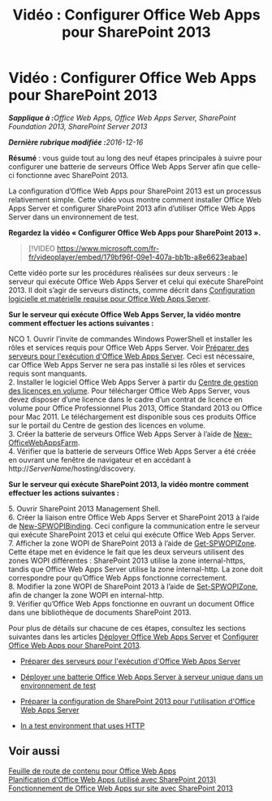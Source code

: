 ﻿---
title: 'Vidéo : Configurer Office Web Apps pour SharePoint 2013'
TOCTitle: 'Vidéo : Configurer Office Web Apps pour SharePoint 2013'
ms:assetid: 0c02633f-3839-448b-ae83-24f24c254179
ms:mtpsurl: https://technet.microsoft.com/fr-fr/library/Dn455088(v=office.15)
ms:contentKeyID: 59152166
ms.date: 12/22/2017
mtps_version: v=office.15
ms.translationtype: HT
---

# Vidéo : Configurer Office Web Apps pour SharePoint 2013

_<strong>Sapplique à :</strong>Office Web Apps, Office Web Apps Server, SharePoint Foundation 2013, SharePoint Server 2013_

_<strong>Dernière rubrique modifiée :</strong>2016-12-16_

**Résumé** : vous guide tout au long des neuf étapes principales à suivre pour configurer une batterie de serveurs Office Web Apps Server afin que celle-ci fonctionne avec SharePoint 2013.

La configuration d’Office Web Apps pour SharePoint 2013 est un processus relativement simple. Cette vidéo vous montre comment installer Office Web Apps Server et configurer SharePoint 2013 afin d’utiliser Office Web Apps Server dans un environnement de test.


**Regardez la vidéo « Configurer Office Web Apps pour SharePoint 2013 ».**

> [!VIDEO https://www.microsoft.com/fr-fr/videoplayer/embed/179bf96f-09e1-407a-bb1b-a8e6623eabae]

Cette vidéo porte sur les procédures réalisées sur deux serveurs : le serveur qui exécute Office Web Apps Server et celui qui exécute SharePoint 2013. Il doit s’agir de serveurs distincts, comme décrit dans [Configuration logicielle et matérielle requise pour Office Web Apps Server](plan-office-web-apps-server.md).

**Sur le serveur qui exécute Office Web Apps Server, la vidéo montre comment effectuer les actions suivantes :**

NCO 1. Ouvrir l’invite de commandes Windows PowerShell et installer les rôles et services requis pour Office Web Apps Server. Voir [Préparer des serveurs pour l'exécution d'Office Web Apps Server](deploy-office-web-apps-server.md). Ceci est nécessaire, car Office Web Apps Server ne sera pas installé si les rôles et services requis sont manquants.  
2\. Installer le logiciel Office Web Apps Server à partir du [Centre de gestion des licences en volume](http://go.microsoft.com/fwlink/p/?linkid=256561). Pour télécharger Office Web Apps Server, vous devez disposer d’une licence dans le cadre d’un contrat de licence en volume pour Office Professionnel Plus 2013, Office Standard 2013 ou Office pour Mac 2011. Le téléchargement est disponible sous ces produits Office sur le portail du Centre de gestion des licences en volume.  
3\. Créer la batterie de serveurs Office Web Apps Server à l’aide de [New-OfficeWebAppsFarm](https://docs.microsoft.com/en-us/powershell/module/officewebapps/new-officewebappsfarm?view=officewebapps-ps).  
4\. Vérifier que la batterie de serveurs Office Web Apps Server a été créée en ouvrant une fenêtre de navigateur et en accédant à http://*ServerName*/hosting/discovery.

**Sur le serveur qui exécute SharePoint 2013, la vidéo montre comment effectuer les actions suivantes :**

5\. Ouvrir SharePoint 2013 Management Shell.  
6\. Créer la liaison entre Office Web Apps Server et SharePoint 2013 à l’aide de [New-SPWOPIBinding](https://docs.microsoft.com/en-us/powershell/module/sharepoint-server/New-SPWOPIBinding?view=sharepoint-ps). Ceci configure la communication entre le serveur qui exécute SharePoint 2013 et celui qui exécute Office Web Apps Server.  
7\. Afficher la zone WOPI de SharePoint 2013 à l’aide de [Get-SPWOPIZone](https://docs.microsoft.com/en-us/powershell/module/sharepoint-server/Get-SPWOPIZone?view=sharepoint-ps). Cette étape met en évidence le fait que les deux serveurs utilisent des zones WOPI différentes : SharePoint 2013 utilise la zone internal-https, tandis que Office Web Apps Server utilise la zone internal-http. La zone doit correspondre pour qu’Office Web Apps fonctionne correctement.  
8\. Modifier la zone WOPI de SharePoint 2013 à l’aide de [Set-SPWOPIZone](https://docs.microsoft.com/en-us/powershell/module/sharepoint-server/Set-SPWOPIZone?view=sharepoint-ps), afin de changer la zone WOPI en internal-http.  
9\. Vérifier qu’Office Web Apps fonctionne en ouvrant un document Office dans une bibliothèque de documents SharePoint 2013.

Pour plus de détails sur chacune de ces étapes, consultez les sections suivantes dans les articles [Déployer Office Web Apps Server](deploy-office-web-apps-server.md) et [Configurer Office Web Apps pour SharePoint 2013](configure-office-web-apps-for-sharepoint-2013.md).

  - [Préparer des serveurs pour l'exécution d'Office Web Apps Server](deploy-office-web-apps-server.md)

  - [Déployer une batterie Office Web Apps Server à serveur unique dans un environnement de test](deploy-office-web-apps-server.md)

  - [Préparer la configuration de SharePoint 2013 pour l'utilisation d'Office Web Apps Server](configure-office-web-apps-for-sharepoint-2013.md)

  - [In a test environment that uses HTTP](configure-office-web-apps-for-sharepoint-2013.md)

## Voir aussi


[Feuille de route de contenu pour Office Web Apps](content-roadmap-for-office-web-apps-server.md)  
[Planification d'Office Web Apps (utilisé avec SharePoint 2013)](plan-office-web-apps-used-with-sharepoint-2013.md)  
[Fonctionnement de Office Web Apps sur site avec SharePoint 2013](how-office-web-apps-work-on-premises-with-sharepoint-2013.md)  
  

[](how-office-web-apps-work-on-premises-with-sharepoint-2013.md)

